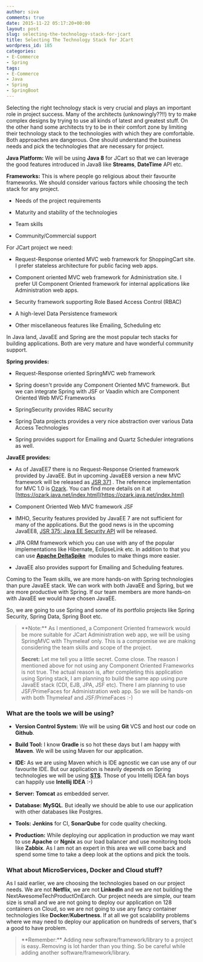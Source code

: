 ```yaml
---
author: siva
comments: true
date: 2015-11-22 05:17:20+00:00
layout: post
slug: selecting-the-technology-stack-for-jcart
title: Selecting The Technology Stack for JCart
wordpress_id: 185
categories:
- E-Commerce
- Spring
tags:
- E-Commerce
- Java
- Spring
- SpringBoot
---
```


Selecting the right technology stack is very crucial and plays an important role in project success. Many of the architects (unknowingly??!!) try to make complex designs by trying to use all kinds of latest and greatest stuff. On the other hand some architects try to be in their comfort zone by limiting their technology stack to the technologies with which they are comfortable. Both approaches are dangerous. One should understand the business needs and pick the technologies that are necessary for project.

**Java Platform:** We will be using **Java 8** for JCart so that we can leverage the good features introduced in Java8 like **Streams**, **DateTime** API etc.

**Frameworks:** This is where people go religious about their favourite frameworks. We should consider various factors while choosing the tech stack for any project.



	
  * Needs of the project requirements

	
  * Maturity and stability of the technologies

	
  * Team skills

	
  * Community/Commercial support


For JCart project we need:

	
  * Request-Response oriented MVC web framework for ShoppingCart site. I prefer stateless architecture for public facing web apps.

	
  * Component oriented MVC web framework for Administration site. I prefer UI Component Oriented framework for internal applications like Administration web apps.

	
  * Security framework supporting Role Based Access Control (RBAC)

	
  * A high-level Data Persistence framework

	
  * Other miscellaneous features like Emailing, Scheduling etc


In Java land, JavaEE and Spring are the most popular tech stacks for building applications. Both are very mature and have wonderful community support.

**Spring provides:**



	
  * Request-Response oriented SpringMVC web framework

	
  * Spring doesn't provide any Component Oriented MVC framework. But we can integrate Spring with JSF or Vaadin which are Component Oriented Web MVC Frameworks

	
  * SpringSecurity provides RBAC security

	
  * Spring Data projects provides a very nice abstraction over various Data Access Technologies

	
  * Spring provides support for Emailing and Quartz Scheduler integrations as well.


**JavaEE provides:**



	
  * As of JavaEE7 there is no Request-Response Oriented framework provided by JavaEE. But in upcoming JavaEE8 version a new MVC framework will be released as [JSR 371](https://jcp.org/en/jsr/detail?id=371) . The reference implementation for MVC 1.0 is [Ozark](https://ozark.java.net/index.html). You can find more details on it at [https://ozark.java.net/index.html](https://ozark.java.net/index.html)

	
  * Component Oriented Web MVC framework JSF

	
  * IMHO, Security features provided by JavaEE 7 are not sufficient for many of the applications. But the good news is in the upcoming JavaEE8, [JSR 375: Java EE Security API](https://jcp.org/en/jsr/detail?id=375) will be released.

	
  * JPA ORM framework which you can use with any of the popular implementations like Hibernate, EclipseLink etc. In addition to that you can use **[Apache DeltaSpike](https://deltaspike.apache.org/)**  modules to make things more easier.

	
  * JavaEE also provides support for Emailing and Scheduling features.


Coming to the Team skills, we are more hands-on with Spring technologies than pure JavaEE stack. We can work with both JavaEE and Spring, but we are more productive with Spring. If our team members are more hands-on with JavaEE we would have chosen JavaEE.

So, we are going to use Spring and some of its portfolio projects like Spring Security, Spring Data, Spring Boot etc.


<blockquote>**Note:** As I mentioned, a Component Oriented framework would be more suitable for JCart Administration web app, we will be using SpringMVC with Thymeleaf only. This is a compromise we are making considering the team skills and scope of the project.

**Secret:** Let me tell you a little secret. Come close. The reason I mentioned above for not using any Component Oriented Frameworks is not true. The actual reason is, after completing this application using Spring stack, I am planning to build the same app using pure JavaEE stack (CDI, EJB, JPA, JSF etc). There I am planning to use JSF/PrimeFaces for Administration web app. So we will be hands-on with both Thymeleaf and JSF/PrimeFaces :-)</blockquote>




### What are the tools we will be using?





	
  * **Version Control System:** We will be using **Git** VCS and host our code on **Github**.

	
  * **Build Tool:** I know **Gradle** is so hot these days but I am happy with **Maven**. We will be using Maven for our application.

	
  * **IDE:** As we are using Maven which is IDE agnostic we can use any of our favourite IDE. But our application is heavily depends on Spring technologies we will be using **[STS](https://spring.io/tools/sts)**. Those of you Intellij IDEA fan boys can happily use **Intellij IDEA** :-)

	
  * **Server:** **Tomcat** as embedded server.

	
  * **Database:** **MySQL**. But ideally we should be able to use our application with other databases like Postgres.

	
  * **Tools:** **Jenkins** for CI, **SonarQube** for code quality checking.

	
  * **Production:** While deploying our application in production we may want to use **Apache** or **Ngnix** as our load balancer and use monitoring tools like **Zabbix**. As I am not an expert in this area we will come back and spend some time to take a deep look at the options and pick the tools.




### What about MicroServices, Docker and Cloud stuff?


As I said earlier, we are choosing the technologies based on our project needs. We are not **Netflix**, we are not **LinkedIn** and we are not building the NextAwesomeTechProductOnEarch. Our project needs are simple, our team size is small and we are not going to deploy our application on 128 containers on Cloud, so we are not going to use any fancy container technologies like **Docker**/**Kubertness**. If at all we got scalability problems where we may need to deploy our application on hundreds of servers, that's a good to have problem.


<blockquote>**Remember:** Adding new software/framework/library to a project is easy..Removing is lot harder than you thing. So be careful while adding another software/framework/library.</blockquote>
